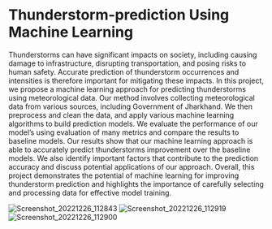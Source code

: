 # Thunderstorm-prediction Using Machine Learning
Thunderstorms can have significant impacts on society, including 
causing damage to infrastructure, disrupting transportation, and posing 
risks to human safety. Accurate prediction of thunderstorm occurrences 
and intensities is therefore important for mitigating these impacts. In 
this project, we propose a machine learning approach for predicting 
thunderstorms using meteorological data.
Our method involves collecting meteorological data from various 
sources, including Government of Jharkhand. We then preprocess and 
clean the data, and apply various machine learning algorithms to build 
prediction models. We evaluate the performance of our model’s using 
evaluation of many metrics and compare the results to baseline models.
Our results show that our machine learning approach is able to 
accurately predict thunderstorms improvement over the baseline 
models. We also identify important factors that contribute to the 
prediction accuracy and discuss potential applications of our approach.
Overall, this project demonstrates the potential of machine learning for 
improving thunderstorm prediction and highlights the importance of 
carefully selecting and processing data for effective model training.

![Screenshot_20221226_112843](https://user-images.githubusercontent.com/87413758/210202050-365cdcc0-172a-4525-af01-d9f706b9165f.png)
![Screenshot_20221226_112919](https://user-images.githubusercontent.com/87413758/210202077-08c86562-480d-4654-adfd-61985eb9de4f.png)
![Screenshot_20221226_112900](https://user-images.githubusercontent.com/87413758/210202086-b5cb80de-94db-4dec-ae64-6614112449b6.png)
